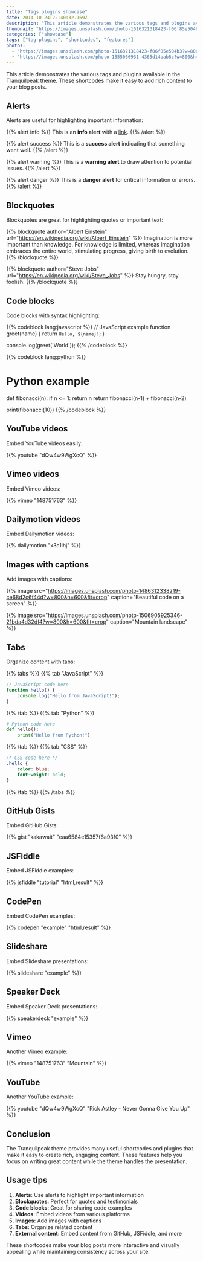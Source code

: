 ```yaml
---
title: "Tags plugins showcase"
date: 2014-10-24T22:40:32.169Z
description: "This article demonstrates the various tags and plugins available in the Tranquilpeak theme"
thumbnail: "https://images.unsplash.com/photo-1516321318423-f06f85e504b3?w=800&h=600&fit=crop"
categories: ["showcase"]
tags: ["tag-plugins", "shortcodes", "features"]
photos:
  - "https://images.unsplash.com/photo-1516321318423-f06f85e504b3?w=800&h=600&fit=crop"
  - "https://images.unsplash.com/photo-1555066931-4365d14bab8c?w=800&h=600&fit=crop"
---
```


This article demonstrates the various tags and plugins available in the Tranquilpeak theme. These shortcodes make it easy to add rich content to your blog posts.

## Alerts

Alerts are useful for highlighting important information:

{{% alert info %}}
This is an **info alert** with a [link](https://github.com/kakawait/hugo-tranquilpeak-theme).
{{% /alert %}}

{{% alert success %}}
This is a **success alert** indicating that something went well.
{{% /alert %}}

{{% alert warning %}}
This is a **warning alert** to draw attention to potential issues.
{{% /alert %}}

{{% alert danger %}}
This is a **danger alert** for critical information or errors.
{{% /alert %}}

## Blockquotes

Blockquotes are great for highlighting quotes or important text:

{{% blockquote author="Albert Einstein" url="https://en.wikipedia.org/wiki/Albert_Einstein" %}}
Imagination is more important than knowledge. For knowledge is limited, whereas imagination embraces the entire world, stimulating progress, giving birth to evolution.
{{% /blockquote %}}

{{% blockquote author="Steve Jobs" url="https://en.wikipedia.org/wiki/Steve_Jobs" %}}
Stay hungry, stay foolish.
{{% /blockquote %}}

## Code blocks

Code blocks with syntax highlighting:

{{% codeblock lang:javascript %}}
// JavaScript example
function greet(name) {
    return `Hello, ${name}!`;
}

console.log(greet('World'));
{{% /codeblock %}}

{{% codeblock lang:python %}}
# Python example
def fibonacci(n):
    if n <= 1:
        return n
    return fibonacci(n-1) + fibonacci(n-2)

print(fibonacci(10))
{{% /codeblock %}}

## YouTube videos

Embed YouTube videos easily:

{{% youtube "dQw4w9WgXcQ" %}}

## Vimeo videos

Embed Vimeo videos:

{{% vimeo "148751763" %}}

## Dailymotion videos

Embed Dailymotion videos:

{{% dailymotion "x3c1ihj" %}}

## Images with captions

Add images with captions:

{{% image src="https://images.unsplash.com/photo-1486312338219-ce68d2c6f44d?w=800&h=600&fit=crop" caption="Beautiful code on a screen" %}}

{{% image src="https://images.unsplash.com/photo-1506905925346-21bda4d32df4?w=800&h=600&fit=crop" caption="Mountain landscape" %}}

## Tabs

Organize content with tabs:

{{% tabs %}}
{{% tab "JavaScript" %}}
```javascript
// JavaScript code here
function hello() {
    console.log("Hello from JavaScript!");
}
```
{{% /tab %}}
{{% tab "Python" %}}
```python
# Python code here
def hello():
    print("Hello from Python!")
```
{{% /tab %}}
{{% tab "CSS" %}}
```css
/* CSS code here */
.hello {
    color: blue;
    font-weight: bold;
}
```
{{% /tab %}}
{{% /tabs %}}

## GitHub Gists

Embed GitHub Gists:

{{% gist "kakawait" "eaa6584e15357f6a93f0" %}}

## JSFiddle

Embed JSFiddle examples:

{{% jsfiddle "tutorial" "html,result" %}}

## CodePen

Embed CodePen examples:

{{% codepen "example" "html,result" %}}

## Slideshare

Embed Slideshare presentations:

{{% slideshare "example" %}}

## Speaker Deck

Embed Speaker Deck presentations:

{{% speakerdeck "example" %}}

## Vimeo

Another Vimeo example:

{{% vimeo "148751763" "Mountain" %}}

## YouTube

Another YouTube example:

{{% youtube "dQw4w9WgXcQ" "Rick Astley - Never Gonna Give You Up" %}}

## Conclusion

The Tranquilpeak theme provides many useful shortcodes and plugins that make it easy to create rich, engaging content. These features help you focus on writing great content while the theme handles the presentation.

## Usage tips

1. **Alerts**: Use alerts to highlight important information
2. **Blockquotes**: Perfect for quotes and testimonials
3. **Code blocks**: Great for sharing code examples
4. **Videos**: Embed videos from various platforms
5. **Images**: Add images with captions
6. **Tabs**: Organize related content
7. **External content**: Embed content from GitHub, JSFiddle, and more

These shortcodes make your blog posts more interactive and visually appealing while maintaining consistency across your site. 